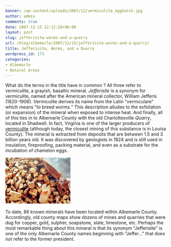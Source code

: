```yaml
---
banner: /wp-content/uploads/2007/12/vermiculite_egghatch.jpg
author: admin
comments: true
date: 2007-12-15 12:12:28+00:00
layout: post
slug: jefferisite-worms-and-a-quarry
url: /blog/albemarle/2007/12/15/jefferisite-worms-and-a-quarry/
title: Jefferisite, Worms, and a Quarry
wordpress_id: 173
categories:
- Albemarle
- Natural Areas
---
```


What do the terms in the title have in common  ? All three refer to vermiculite, a grayish, basaltic mineral. _Jefferisite_ is a synonym for vermiculite, named after the American mineral collector, William Jefferis (1820-1906). Vermiculite derives its name from the Latin "vermiculare" which means "to breed _worms._" This description alludes to the exfoliation (or expansion) of the mineral when exposed to intense heat. And finally, all of this ties in to Albemarle County with the old Charlottesville _Quarry_, located in Shadwell. In fact, Virginia is one of the larger producers of [vermiculite](http://www.vermiculite.net/) (although today, the closest mining of this substance is in Louisa County). The mineral is extracted from deposits that are between 1.5 and 3 billion years old. It was discovered by geologists in 1824 and is still used in insulation, fireproofing, packing material, and even as a substrate for the incubation of chamelon eggs. 

![Vermiculite used to hatch chameleon eggs](/wp-content/uploads/2007/12/vermiculite_egghatch.jpg)

To date, 86 known minerals have been located within Albemarle County. Accordingly, old county maps show dozens of mines and quarries that were dug for copper, gold, sulpher, soapstone, slate, limestone, etc. Perhaps the most remarkable thing about this mineral is that its synonym "Jefferisite" is one of the only Albemarle County names beginning with "Jeffer..." that does _not_ refer to the former president.
